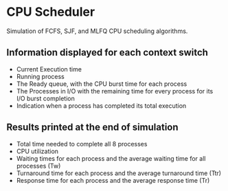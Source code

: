 # CPU Scheduler
Simulation of FCFS, SJF, and MLFQ CPU scheduling algorithms. 

## Information displayed for each context switch
* Current Execution time  
* Running process  
* The Ready queue, with the CPU burst time for each process   
* The Processes in I/O with the remaining time for every process for its I/O burst completion  
* Indication when a process has completed its total execution    

## Results printed at the end of simulation
* Total time needed to complete all 8 processes  
* CPU utilization  
* Waiting times for each process and the average waiting time for all processes (Tw)  
* Turnaround time for each process and the average turnaround time (Ttr)  
* Response time for each process and the average response time (Tr)  
